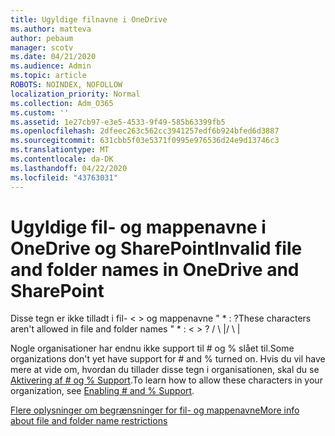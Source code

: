 ```yaml
---
title: Ugyldige filnavne i OneDrive
ms.author: matteva
author: pebaum
manager: scotv
ms.date: 04/21/2020
ms.audience: Admin
ms.topic: article
ROBOTS: NOINDEX, NOFOLLOW
localization_priority: Normal
ms.collection: Adm_O365
ms.custom: ''
ms.assetid: 1e27cb97-e3e5-4533-9f49-585b63399fb5
ms.openlocfilehash: 2dfeec263c562cc3941257edf6b924bfed6d3887
ms.sourcegitcommit: 631cbb5f03e5371f0995e976536d24e9d13746c3
ms.translationtype: MT
ms.contentlocale: da-DK
ms.lasthandoff: 04/22/2020
ms.locfileid: "43763031"
---
```

# <a name="invalid-file-and-folder-names-in-onedrive-and-sharepoint"></a><span data-ttu-id="2bac4-102">Ugyldige fil- og mappenavne i OneDrive og SharePoint</span><span class="sxs-lookup"><span data-stu-id="2bac4-102">Invalid file and folder names in OneDrive and SharePoint</span></span>

<span data-ttu-id="2bac4-103">Disse tegn er ikke tilladt i fil- \< \> og mappenavne " \* : ?</span><span class="sxs-lookup"><span data-stu-id="2bac4-103">These characters aren't allowed in file and folder names " \* : \< \> ?</span></span> <span data-ttu-id="2bac4-104">/ \ |</span><span class="sxs-lookup"><span data-stu-id="2bac4-104">/ \ |</span></span> 
  
<span data-ttu-id="2bac4-105">Nogle organisationer har endnu ikke support til # og % slået til.</span><span class="sxs-lookup"><span data-stu-id="2bac4-105">Some organizations don't yet have support for # and % turned on.</span></span> <span data-ttu-id="2bac4-106">Hvis du vil have mere at vide om, hvordan du tillader disse tegn i organisationen, skal du se [Aktivering af # og % Support](https://go.microsoft.com/fwlink/?linkid=862611).</span><span class="sxs-lookup"><span data-stu-id="2bac4-106">To learn how to allow these characters in your organization, see [Enabling # and % Support](https://go.microsoft.com/fwlink/?linkid=862611).</span></span> 
  
[<span data-ttu-id="2bac4-107">Flere oplysninger om begrænsninger for fil- og mappenavne</span><span class="sxs-lookup"><span data-stu-id="2bac4-107">More info about file and folder name restrictions</span></span>](https://go.microsoft.com/fwlink/?linkid=866430)
  


